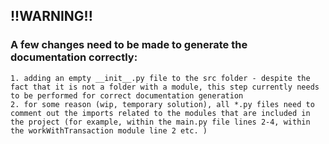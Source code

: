 ## !!WARNING!!
### A few changes need to be made to generate the documentation correctly:
    1. adding an empty __init__.py file to the src folder - despite the fact that it is not a folder with a module, this step currently needs to be performed for correct documentation generation
    2. for some reason (wip, temporary solution), all *.py files need to comment out the imports related to the modules that are included in the project (for example, within the main.py file lines 2-4, within the workWithTransaction module line 2 etc. )